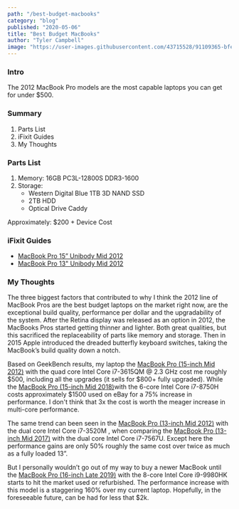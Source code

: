 ```yaml
---
path: "/best-budget-macbooks"
category: "blog"
published: "2020-05-06"
title: "Best Budget MacBooks"
author: "Tyler Campbell"
image: "https://user-images.githubusercontent.com/43715528/91109365-bfe96800-e648-11ea-8f31-20bd7dcaa6cc.png"
---
```

### Intro
The 2012 MacBook Pro models are the most capable laptops you can get for under $500. 

### Summary
1. Parts List
2. iFixit Guides
3. My Thoughts

### Parts List 
1. Memory: 16GB PC3L-12800S DDR3-1600
2. Storage: 
	* Western Digital Blue 1TB 3D NAND SSD
	* 2TB HDD
	* Optical Drive Caddy

Approximately: $200 + Device Cost

### iFixit Guides
* [MacBook Pro 15” Unibody Mid 2012](https://www.ifixit.com/Device/MacBook_Pro_15%22_Unibody_Mid_2012)
* [MacBook Pro 13" Unibody Mid 2012](https://www.ifixit.com/Device/MacBook_Pro_13%22_Unibody_Mid_2012)

### My Thoughts
The three biggest factors that contributed to why I think the 2012 line of MacBook Pros are the best budget laptops on the market right now, are the exceptional build quality, performance per dollar and the upgradability of the system. After the Retina display was released as an option in 2012, the MacBooks Pros started getting thinner and lighter. Both great qualities, but this sacrificed the replaceability of parts like memory and storage. Then in 2015 Apple introduced the dreaded butterfly keyboard switches, taking the MacBook’s build quality down a notch. 

Based on GeekBench results, my laptop the [MacBook Pro (15-inch Mid 2012)](https://browser.geekbench.com/macs/281) with the quad core Intel Core i7-3615QM @ 2.3 GHz cost me roughly $500, including all the upgrades (it sells for $800+ fully upgraded). While the [MacBook Pro (15-inch Mid 2018)](https://browser.geekbench.com/macs/429)with the 6-core Intel Core i7-8750H costs approximately $1500 used on eBay for a 75% increase in performance. I don't think that 3x the cost is worth the meager increase in multi-core performance. 

The same trend can been seen in the [MacBook Pro (13-inch Mid 2012)](https://browser.geekbench.com/macs/283) with the dual core Intel Core i7-3520M , when comparing the  [MacBook Pro (13-inch Mid 2017)](https://browser.geekbench.com/macs/416) with the dual core Intel Core i7-7567U. Except here the performance gains are only 50% roughly the same cost over twice as much as a fully loaded 13”.

But I personally wouldn’t go out of my way to buy a newer MacBook until the [MacBook Pro (16-inch Late 2019)](https://browser.geekbench.com/macs/454) with the 8-core Intel Core i9-9980HK starts to hit the market used or refurbished. The performance increase with this model is a staggering 160% over my current laptop. Hopefully, in the foreseeable future, can be had for less that $2k. 
